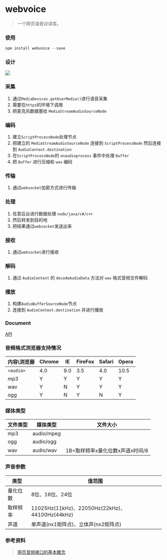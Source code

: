 # webvoice
>一个网页语音对讲库。

### 使用

```js
npm install webvoice --save
```
### 设计

![](https://github.com/dehai168/webvoice/blob/master/docs/assets/design.png)

### 采集
1. 通过`MediaDevices.getUserMedia()`进行语音采集
2. 需要在`https`的环境下调用
3. 把麦克风数据塞给 `MediaStreamAudioSourceNode`
### 编码
1. 建立`ScriptProcessNode`处理节点
2. 把建立的 `MediaStreamAudioSourceNode` 连接到 `ScriptProcessNode` 然后连接到 `AudioContext.destination` 
3. 在`ScriptProcessNode`的 `onaudioprocess` 事件中处理 `Buffer`
4. 把 `Buffer` 进行压缩和 `wav` 编码
### 传输
1. 通过`websocket`加密方式进行传输
### 处理
1. 任意后台进行数据处理 `node/java/c#/c++`
2. 然后转发到目的地
3. 把结果通过`websocket`发送出来
### 接收
1. 通过`websocket`进行接收
### 解码
1. 通过 `AudioContext` 的 `decodeAudioData` 方法对 `wav` 格式音频文件解码
### 播放
1. 构建`AudioBufferSourceNode`节点
2. 连接到 `AudioContext.destination` 并进行播放

### Document

[API](https://github.com/dehai168/webvoice/blob/master/docs/api.md)

### 音频格式浏览器支持情况

|内容\浏览器|Chrome|IE|FireFox|Safari|Opera|
|---|---|---|---|---|---|
|`<audio>`|4.0|9.0|3.5|4.0|10.5|
|mp3|Y|Y|Y|Y|Y|
|wav|Y|N|Y|Y|Y|
|ogg|Y|N|Y|N|Y|

### 媒体类型

|文件类型|媒体类型|文件大小|
|---|---|---|
|mp3|audio/mpeg||
|ogg|audio/ogg||
|wav|audio/wav|1B=取样频率x量化位数x声道x时间/8|

### 声音参数

|类型|值范围|
|---|---|
|量化位数|8位、16位、24位|
|取样频率|11025Hz(11kHz)、22050Hz(22kHz)、44100Hz(44kHz)|
|声道|单声道(nx1矩阵点)、立体声(nx2矩阵点)|

### 参考资料

>[网页音频接口的基本概念](https://developer.mozilla.org/zh-CN/docs/Web/API/Web_Audio_API/Basic_concepts_behind_Web_Audio_API)
